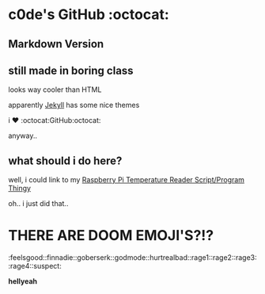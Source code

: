 # c0de's GitHub :octocat:

## Markdown Version

## still made in boring class

looks way cooler than HTML

apparently [Jekyll](https://jekyllrb.com/) has some nice themes

i :heart: :octocat:GitHub:octocat:


anyway..

## what should i do here?
well, i could link to my [Raspberry Pi Temperature Reader Script/Program Thingy](https://github.com/c0deisme/pitemp)

oh.. i just did that..


# THERE ARE DOOM EMOJI'S?!?
:feelsgood::finnadie::goberserk::godmode::hurtrealbad::rage1::rage2::rage3::rage4::suspect:

**hellyeah**
